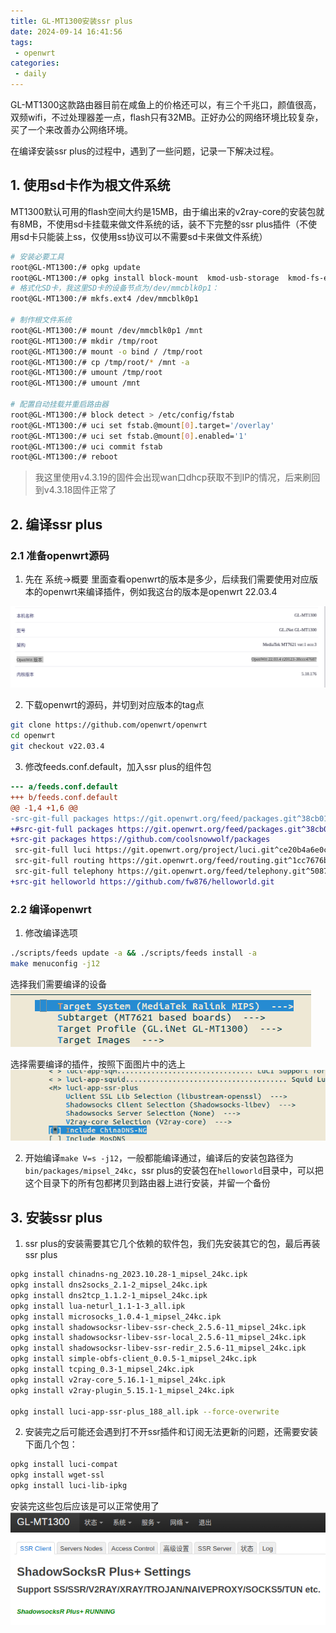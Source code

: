 ```yaml
---
title: GL-MT1300安装ssr plus
date: 2024-09-14 16:41:56
tags:
 - openwrt
categories:
 - daily
---
```


GL-MT1300这款路由器目前在咸鱼上的价格还可以，有三个千兆口，颜值很高，双频wifi，不过处理器差一点，flash只有32MB。正好办公的网络环境比较复杂，买了一个来改善办公网络环境。

在编译安装ssr plus的过程中，遇到了一些问题，记录一下解决过程。

<!-- more -->
## 1. 使用sd卡作为根文件系统
MT1300默认可用的flash空间大约是15MB，由于编出来的v2ray-core的安装包就有8MB，不使用sd卡挂载来做文件系统的话，装不下完整的ssr plus插件（不使用sd卡只能装上ss，仅使用ss协议可以不需要sd卡来做文件系统）
```bash
# 安装必要工具
root@GL-MT1300:/# opkg update
root@GL-MT1300:/# opkg install block-mount  kmod-usb-storage  kmod-fs-ext4 e2fsprogs
# 格式化SD卡，我这里SD卡的设备节点为/dev/mmcblk0p1：
root@GL-MT1300:/# mkfs.ext4 /dev/mmcblk0p1

# 制作根文件系统
root@GL-MT1300:/# mount /dev/mmcblk0p1 /mnt
root@GL-MT1300:/# mkdir /tmp/root
root@GL-MT1300:/# mount -o bind / /tmp/root
root@GL-MT1300:/# cp /tmp/root/* /mnt -a
root@GL-MT1300:/# umount /tmp/root
root@GL-MT1300:/# umount /mnt

# 配置自动挂载并重启路由器
root@GL-MT1300:/# block detect > /etc/config/fstab
root@GL-MT1300:/# uci set fstab.@mount[0].target='/overlay'
root@GL-MT1300:/# uci set fstab.@mount[0].enabled='1'
root@GL-MT1300:/# uci commit fstab
root@GL-MT1300:/# reboot
```

> 我这里使用v4.3.19的固件会出现wan口dhcp获取不到IP的情况，后来刷回到v4.3.18固件正常了

## 2. 编译ssr plus
### 2.1 准备openwrt源码
1. 先在 系统->概要 里面查看openwrt的版本是多少，后续我们需要使用对应版本的openwrt来编译插件，例如我这台的版本是openwrt 22.03.4

![](https://raw.githubusercontent.com/JackHuang021/images/master/20240914164856.png)

2. 下载openwrt的源码，并切到对应版本的tag点
```bash
git clone https://github.com/openwrt/openwrt
cd openwrt
git checkout v22.03.4
```

3. 修改feeds.conf.default，加入ssr plus的组件包
```diff
--- a/feeds.conf.default
+++ b/feeds.conf.default
@@ -1,4 +1,6 @@
-src-git-full packages https://git.openwrt.org/feed/packages.git^38cb0129739bc71e0bb5a25ef1f6db70b7add04b
+#src-git-full packages https://git.openwrt.org/feed/packages.git^38cb0129739bc71e0bb5a25ef1f6db70b7add04b
+src-git packages https://github.com/coolsnowwolf/packages
 src-git-full luci https://git.openwrt.org/project/luci.git^ce20b4a6e0c86313c0c6e9c89eedf8f033f5e637
 src-git-full routing https://git.openwrt.org/feed/routing.git^1cc7676b9f32acc30ec47f15fcb70380d5d6ef01
 src-git-full telephony https://git.openwrt.org/feed/telephony.git^5087c7ecbc4f4e3227bd16c6f4d1efb0d3edf460
+src-git helloworld https://github.com/fw876/helloworld.git
```

### 2.2 编译openwrt
1. 修改编译选项
```bash
./scripts/feeds update -a && ./scripts/feeds install -a
make menuconfig -j12
```

选择我们需要编译的设备
![](https://raw.githubusercontent.com/JackHuang021/images/master/20240914170319.png)

选择需要编译的插件，按照下面图片中的选上
![](https://raw.githubusercontent.com/JackHuang021/images/master/20240914171824.png)

2. 开始编译`make V=s -j12`，一般都能编译通过，编译后的安装包路径为`bin/packages/mipsel_24kc`，ssr plus的安装包在`helloworld`目录中，可以把这个目录下的所有包都拷贝到路由器上进行安装，并留一个备份

## 3. 安装ssr plus
1. ssr plus的安装需要其它几个依赖的软件包，我们先安装其它的包，最后再装ssr plus
```bash
opkg install chinadns-ng_2023.10.28-1_mipsel_24kc.ipk
opkg install dns2socks_2.1-2_mipsel_24kc.ipk
opkg install dns2tcp_1.1.2-1_mipsel_24kc.ipk
opkg install lua-neturl_1.1-1-3_all.ipk
opkg install microsocks_1.0.4-1_mipsel_24kc.ipk
opkg install shadowsocksr-libev-ssr-check_2.5.6-11_mipsel_24kc.ipk
opkg install shadowsocksr-libev-ssr-local_2.5.6-11_mipsel_24kc.ipk
opkg install shadowsocksr-libev-ssr-redir_2.5.6-11_mipsel_24kc.ipk
opkg install simple-obfs-client_0.0.5-1_mipsel_24kc.ipk
opkg install tcping_0.3-1_mipsel_24kc.ipk
opkg install v2ray-core_5.16.1-1_mipsel_24kc.ipk
opkg install v2ray-plugin_5.15.1-1_mipsel_24kc.ipk

opkg install luci-app-ssr-plus_188_all.ipk --force-overwrite
```

2. 安装完之后可能还会遇到打不开ssr插件和订阅无法更新的问题，还需要安装下面几个包：
```bash
opkg install luci-compat
opkg install wget-ssl
opkg install luci-lib-ipkg
```
安装完这些包后应该是可以正常使用了
![](https://raw.githubusercontent.com/JackHuang021/images/master/20240914173249.png)

